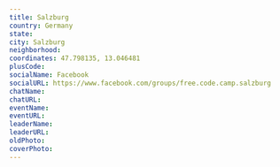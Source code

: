 ```yaml
---
title: Salzburg
country: Germany
state: 
city: Salzburg
neighborhood: 
coordinates: 47.798135, 13.046481
plusCode:
socialName: Facebook
socialURL: https://www.facebook.com/groups/free.code.camp.salzburg
chatName:
chatURL:
eventName:
eventURL:
leaderName:
leaderURL:
oldPhoto: 
coverPhoto:
---
```

